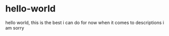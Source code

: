 # hello-world
hello world, this is the best i can do for now when it comes to descriptions i am sorry
